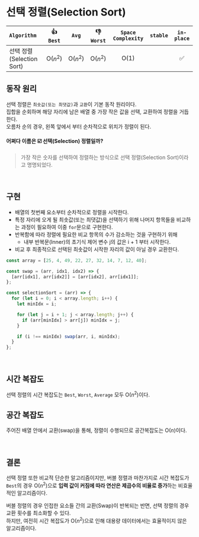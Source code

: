 # 선택 정렬(Selection Sort)  

| `Algorithm` | :thumbsup: `Best` | `Avg` | :thumbsdown: `Worst` | `Space Complexity` | `stable`| `in-place` |
| :---      |   :----:  |   :----:   |   :----:   |   :----:   |   :----:   |   :----:   |
| 선택 정렬(Selection Sort)   | O($n^2$) | O($n^2$) | O($n^2$) | O(1) | | :white_check_mark: |

## 동작 원리 

선택 정렬은 `최솟값(또는 최댓값)`과 `교환`이 기본 동작 원리이다.  
집합을 순회하며 해당 자리에 남은 배열 중 가장 작은 값을 선택, 교환하여 정렬을 거듭한다.  
오름차 순의 경우, 왼쪽 앞에서 부터 순차적으로 위치가 정렬이 된다.   

#### 어쩌다 이름은 :ballot_box_with_check: 선택(Selection) 정렬일까?  
> 가장 작은 숫자를 선택하여 정렬하는 방식으로 선택 정렬(Selection Sort)이라고 명명되었다.   

<br>

## 구현 
- 배열의 첫번째 요소부터 순차적으로 정렬을 시작한다.
- 특정 자리에 오게 될 최솟값(또는 최댓값)을 선택하기 위해 나머지 항목들을 비교하는 과정이 필요하여 이중 `for`문으로 구현한다.  
- 반복함에 따라 정렬에 필요한 비교 항목의 수가 감소하는 것을 구현하기 위해 
    - 내부 반복문(Inner)의 초기식 제어 변수 j의 값은 i + 1 부터 시작한다. 
- 비교 후 최종적으로 선택된 최솟값이 시작한 자리의 값이 아닐 경우 교환한다. 

```js
const array = [25, 4, 49, 22, 27, 32, 14, 7, 12, 40];

const swap = (arr, idx1, idx2) => {
  [arr[idx1], arr[idx2]] = [arr[idx2], arr[idx1]];
};

const selectionSort = (arr) => {
  for (let i = 0; i < array.length; i++) {
    let minIdx = i;

    for (let j = i + 1; j < array.length; j++) {
      if (arr[minIdx] > arr[j]) minIdx = j;
    }

    if (i !== minIdx) swap(arr, i, minIdx);
  }
};
```

<br>

## 시간 복잡도 
선택 정렬의 시간 복잡도는 `Best`, `Worst`, `Average` 모두 O($n^2$)이다.  


## 공간 복잡도 
주어진 배열 안에서 교환(swap)을 통해, 정렬이 수행되므로 공간복잡도는 O($n$)이다.

<br>

## 결론 
선택 정렬 또한 비교적 단순한 알고리즘이지만, 버블 정렬과 마찬가지로 시간 복잡도가 `Best`의 경우 O($n^2$)으로 **입력 값이 커짐에 따라 연산은 제곱수의 비율로 증가**하는 비효율적인 알고리즘이다. 

버블 정렬의 경우 인접한 요소들 간의 교환(Swap)이 반복되는 반면, 선택 정렬의 경우 교환 횟수를 최소화할 수 있다.  
하지만, 여전히 시간 복잡도가 O($n^2$)으로 인해 대용량 데이터에서는 효율적이지 않은 알고리즘이다.
